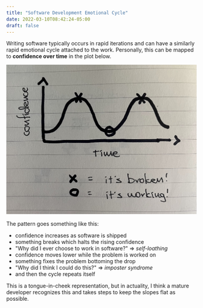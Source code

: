 ```yaml
---
title: "Software Development Emotional Cycle"
date: 2022-03-10T08:42:24-05:00
draft: false
---
```

Writing software typically occurs in rapid iterations and can have a similarly rapid emotional cycle attached to the work. Personally, this can be mapped to **confidence over time** in the plot below.

![Software development emotional cycle plot](/images/softare-development-emotional-cycle-plot.jpg)

The pattern goes something like this:

- confidence increases as software is shipped
- something breaks which halts the rising confidence
- "Why did I ever choose to work in software?" => _self-loathing_
- confidence moves lower while the problem is worked on
- something fixes the problem bottoming the drop
- "Why did I think I could do this?" => _imposter syndrome_
- and then the cycle repeats itself

This is a tongue-in-cheek representation, but in actuality, I think a mature developer recognizes this and takes steps to keep the slopes flat as possible.

